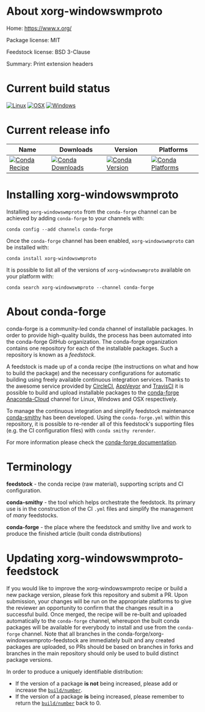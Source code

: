 About xorg-windowswmproto
=========================

Home: https://www.x.org/

Package license: MIT

Feedstock license: BSD 3-Clause

Summary: Print extension headers



Current build status
====================

[![Linux](https://img.shields.io/circleci/project/github/conda-forge/xorg-windowswmproto-feedstock/master.svg?label=Linux)](https://circleci.com/gh/conda-forge/xorg-windowswmproto-feedstock)
[![OSX](https://img.shields.io/travis/conda-forge/xorg-windowswmproto-feedstock/master.svg?label=macOS)](https://travis-ci.org/conda-forge/xorg-windowswmproto-feedstock)
[![Windows](https://img.shields.io/appveyor/ci/conda-forge/xorg-windowswmproto-feedstock/master.svg?label=Windows)](https://ci.appveyor.com/project/conda-forge/xorg-windowswmproto-feedstock/branch/master)

Current release info
====================

| Name | Downloads | Version | Platforms |
| --- | --- | --- | --- |
| [![Conda Recipe](https://img.shields.io/badge/recipe-xorg--windowswmproto-green.svg)](https://anaconda.org/conda-forge/xorg-windowswmproto) | [![Conda Downloads](https://img.shields.io/conda/dn/conda-forge/xorg-windowswmproto.svg)](https://anaconda.org/conda-forge/xorg-windowswmproto) | [![Conda Version](https://img.shields.io/conda/vn/conda-forge/xorg-windowswmproto.svg)](https://anaconda.org/conda-forge/xorg-windowswmproto) | [![Conda Platforms](https://img.shields.io/conda/pn/conda-forge/xorg-windowswmproto.svg)](https://anaconda.org/conda-forge/xorg-windowswmproto) |

Installing xorg-windowswmproto
==============================

Installing `xorg-windowswmproto` from the `conda-forge` channel can be achieved by adding `conda-forge` to your channels with:

```
conda config --add channels conda-forge
```

Once the `conda-forge` channel has been enabled, `xorg-windowswmproto` can be installed with:

```
conda install xorg-windowswmproto
```

It is possible to list all of the versions of `xorg-windowswmproto` available on your platform with:

```
conda search xorg-windowswmproto --channel conda-forge
```


About conda-forge
=================

conda-forge is a community-led conda channel of installable packages.
In order to provide high-quality builds, the process has been automated into the
conda-forge GitHub organization. The conda-forge organization contains one repository
for each of the installable packages. Such a repository is known as a *feedstock*.

A feedstock is made up of a conda recipe (the instructions on what and how to build
the package) and the necessary configurations for automatic building using freely
available continuous integration services. Thanks to the awesome service provided by
[CircleCI](https://circleci.com/), [AppVeyor](https://www.appveyor.com/)
and [TravisCI](https://travis-ci.org/) it is possible to build and upload installable
packages to the [conda-forge](https://anaconda.org/conda-forge)
[Anaconda-Cloud](https://anaconda.org/) channel for Linux, Windows and OSX respectively.

To manage the continuous integration and simplify feedstock maintenance
[conda-smithy](https://github.com/conda-forge/conda-smithy) has been developed.
Using the ``conda-forge.yml`` within this repository, it is possible to re-render all of
this feedstock's supporting files (e.g. the CI configuration files) with ``conda smithy rerender``.

For more information please check the [conda-forge documentation](https://conda-forge.org/docs/).

Terminology
===========

**feedstock** - the conda recipe (raw material), supporting scripts and CI configuration.

**conda-smithy** - the tool which helps orchestrate the feedstock.
                   Its primary use is in the construction of the CI ``.yml`` files
                   and simplify the management of *many* feedstocks.

**conda-forge** - the place where the feedstock and smithy live and work to
                  produce the finished article (built conda distributions)


Updating xorg-windowswmproto-feedstock
======================================

If you would like to improve the xorg-windowswmproto recipe or build a new
package version, please fork this repository and submit a PR. Upon submission,
your changes will be run on the appropriate platforms to give the reviewer an
opportunity to confirm that the changes result in a successful build. Once
merged, the recipe will be re-built and uploaded automatically to the
`conda-forge` channel, whereupon the built conda packages will be available for
everybody to install and use from the `conda-forge` channel.
Note that all branches in the conda-forge/xorg-windowswmproto-feedstock are
immediately built and any created packages are uploaded, so PRs should be based
on branches in forks and branches in the main repository should only be used to
build distinct package versions.

In order to produce a uniquely identifiable distribution:
 * If the version of a package **is not** being increased, please add or increase
   the [``build/number``](https://conda.io/docs/user-guide/tasks/build-packages/define-metadata.html#build-number-and-string).
 * If the version of a package **is** being increased, please remember to return
   the [``build/number``](https://conda.io/docs/user-guide/tasks/build-packages/define-metadata.html#build-number-and-string)
   back to 0.
